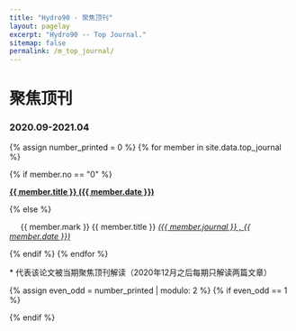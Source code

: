```yaml
---
title: "Hydro90 - 聚焦顶刊"
layout: pagelay
excerpt: "Hydro90 -- Top Journal."
sitemap: false
permalink: /m_top_journal/
---
```



# 聚焦顶刊
### 2020.09-2021.04
{% assign number_printed = 0 %}
{% for member in site.data.top_journal %}

{% if member.no == "0" %}
<div class="col-sm-12 clearfix">
  <p> <b> <a href="{{ member.url }}">  {{ member.title }} ({{ member.date }}) </a> </b> </p>
</div>
{% else %}
<div class="col-sm-12 clearfix">
  <p>  &nbsp;&nbsp;&nbsp;&nbsp; {{ member.mark }}  {{ member.title }} <i> <a href="{{ member.url }}"> ({{ member.journal }} , {{ member.date }}) </a> </i> </p>
</div>
{% endif %}
{% endfor %}

<p> * 代表该论文被当期聚焦顶刊解读（2020年12月之后每期只解读两篇文章） </p>

{% assign even_odd = number_printed | modulo: 2 %}
{% if even_odd == 1 %}
</div>
{% endif %}